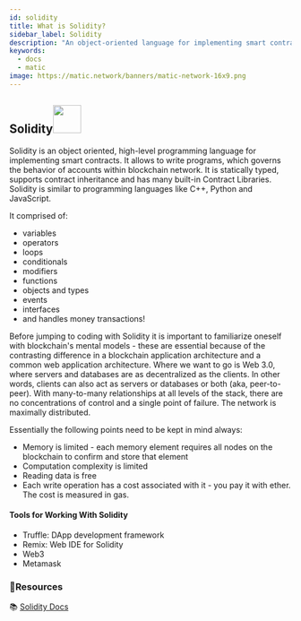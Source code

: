 ```yaml
---
id: solidity
title: What is Solidity?
sidebar_label: Solidity
description: "An object-oriented language for implementing smart contracts."
keywords:
  - docs
  - matic
image: https://matic.network/banners/matic-network-16x9.png 
---
```


## Solidity<img src = 'https://solidity.readthedocs.io/en/v0.6.11/_images/logo.svg' width='50'/> 
Solidity is an object oriented, high-level programming language for implementing smart contracts. It allows to write programs, which governs the behavior of accounts within blockchain network. It is statically typed, supports contract inheritance and has many built-in Contract Libraries. Solidity is similar to programming languages like  C++, Python and JavaScript. 

It comprised of: 
- variables 
- operators
- loops 
- conditionals 
- modifiers
- functions 
- objects and types 
- events
- interfaces 
- and handles money transactions!

Before jumping to coding with Solidity it is important to familiarize oneself with blockchain's mental models - these are essential because of the contrasting difference in a blockchain application architecture and a common web application architecture.
Where we want to go is Web 3.0, where servers and databases are as decentralized as the clients. In other words, clients can also act as servers or databases or both (aka, peer-to-peer). With many-to-many relationships at all levels of the stack, there are no concentrations of control and a single point of failure. The network is maximally distributed.

Essentially the following points need to be kept in mind always:

- Memory is limited - each memory element requires all nodes on the blockchain to confirm and store that element
- Computation complexity is limited
- Reading data is free
- Each write operation has a cost associated with it - you pay it with ether. The cost is measured in gas.

#### Tools for Working With Solidity
- Truffle: DApp development framework
- Remix:  Web IDE for Solidity
- Web3
- Metamask
### **:scroll:Resources**

:books: [Solidity Docs](https://solidity.readthedocs.io/)
